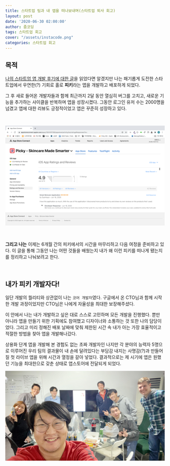 ```yaml
---
title: 스타트업 팀과 내 앱을 떠나보내며(스타트업 퇴사 회고)
layout: post
date: '2020-06-30 02:00:00'
author: 줌코딩
tags: 스타트업 회고
cover: "/assets/instacode.png"
categories: 스타트업 회고
---
```


## 목적

[나의 스타트업 앱 개발 후기에 대한 글](https://apps.apple.com/kr/app/picky-skincare-made-smarter/id1504197356)을 읽었다면 알겠지만 나는 패기롭게 도전한 스타트업에서 우연한(?) 기회로 홀로 **피키**라는 앱을 개발하고 배포하게 되었다.

그 후 새로 들어온 개발자들과 함께 최근까지 2달 동안 열심히 버그를 고치고, 새로운 기능을 추가하는 사이클을 반복하며 앱을 성장시켰다. 그동안 로그인 유저 수는 2000명을 넘겼고 앱에 대한 리뷰도 긍정적이었고 앱은 꾸준히 성장하고 있다.

<br/>

![사진](/assets/picky-reviews-ratings.png)

<br/>

**그리고 나는** 이제는 6개월 간의 피키에서의 시간을 마무리하고 다음 여정을 준비하고 있다. 이 글을 통해 그동안 나는 어떤 것들을 배웠는지 내가 왜 이런 피키를 떠나게 됐는지를 정리하고 나눠보려고 한다.

<br/>

## 내가 피키 개발자다!

일단 개발의 퀄리티와 상관없이 나는 `코어 개발자`였다. 구글에서 온 CTO님과 함께 시작한 개발 과정이었지만 CTO님은 나에게 자율성을 최대한 보장해주셨다.

이 안에서 나는 내가 개발하고 싶은 대로 스스로 고민하며 모든 개발을 진행했다. 뿐만 아니라 앱을 만들기 위한 기획에도 참여했고 디자이너와 소통하는 것 또한 나의 담당이었다. 그리고 미리 정해진 배포 날짜에 맞춰 제한된 시간 속 내가 아는 가장 효율적이고 적절한 방법을 찾아 앱을 개발해나갔다.

상용화 단계 앱을 개발해 본 경험도 없는 초짜 개발자인 나지만 각 분야의 능력자 5명으로 이루어진 우리 팀의 결과물이 내 손에 달려있다는 부담감 내지는 사명감(?)과 만들어질 첫 라이브 앱을 위해 시간과 열정을 갈아 넣었다. 결과적으로는 제 시기에 앱은 원했던 기능을 최대한으로 갖춘 상태로 앱스토어에 전달되게 되었다.

![사진](/assets/start-up-app-development-7.JPG)
